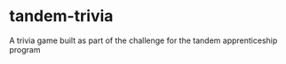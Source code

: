 # tandem-trivia
A trivia game built as part of the challenge for the tandem apprenticeship program 
